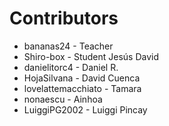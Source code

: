 Contributors
============
- bananas24          - Teacher
- Shiro-box          - Student Jesús David
- danielitorc4       - Daniel R.
- HojaSilvana        - David Cuenca
- lovelattemacchiato - Tamara
- nonaescu           - Ainhoa
- LuiggiPG2002       - Luiggi Pincay 